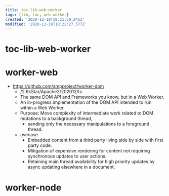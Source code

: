```yaml
---
title: toc-lib-web-worker
tags: [lib, toc, web-worker]
created: '2020-12-19T18:21:50.241Z'
modified: '2020-12-19T18:22:27.577Z'
---
```


# toc-lib-web-worker

# worker-web

- https://github.com/ampproject/worker-dom
  - /2.6kStar/Apache2/202012/ts
  - The same DOM API and Frameworks you know, but in a Web Worker.
  - An in-progress implementation of the DOM API intended to run within a Web Worker.
  - Purpose: Move complexity of intermediate work related to DOM mutations to a background thread, 
    - sending only the necessary manipulations to a foreground thread.
  - usecase
    - Embedded content from a third party living side by side with first party code.
    - Mitigation of expensive rendering for content not requiring synchronous updates to user actions.
    - Retaining main thread availability for high priority updates by async updating elsewhere in a document.

# worker-node
